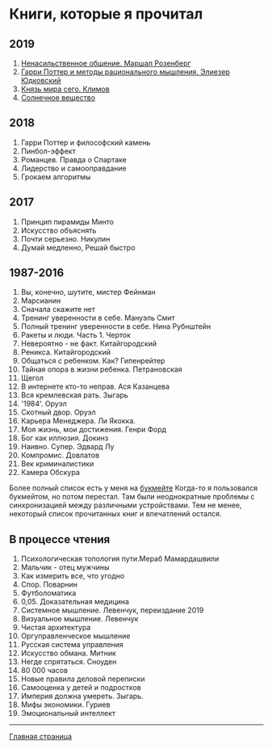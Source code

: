 <!-- Yandex.Metrika counter -->
<script type="text/javascript" >
   (function(m,e,t,r,i,k,a){m[i]=m[i]||function(){(m[i].a=m[i].a||[]).push(arguments)};
   m[i].l=1*new Date();k=e.createElement(t),a=e.getElementsByTagName(t)[0],k.async=1,k.src=r,a.parentNode.insertBefore(k,a)})
   (window, document, "script", "https://mc.yandex.ru/metrika/tag.js", "ym");

   ym(54428956, "init", {
        clickmap:true,
        trackLinks:true,
        accurateTrackBounce:true,
        webvisor:true
   });
</script>
<noscript><div><img src="https://mc.yandex.ru/watch/54428956" style="position:absolute; left:-9999px;" alt="" /></div></noscript>
<!-- /Yandex.Metrika counter -->

# Книги, которые я прочитал


## 2019
1. [Ненасильственное общение. Маршал Розенберг](\desc\NNC.md)
2. [Гарри Поттер и методы рационального мышления. Элиезер Юдковский](\desc\hpmor.md)
3. [Князь мира сего. Климов](\desc\KnyazMiraSego.md)
4. [Солнечное вещество](\desc\sol_vestch.md)

## 2018
1. Гарри Поттер и философский камень
2. Пинбол-эффект
3. Романцев. Правда о Спартаке
4. Лидерство и самооправдание
5. Грокаем алгоритмы

## 2017
1. Принцип пирамиды Минто
2. Искусство объяснять
3. Почти серьезно. Никулин
4. Думай медленно, Решай быстро

## 1987-2016
1. Вы, конечно, шутите, мистер Фейнман
2. Марсианин
3. Сначала скажите нет
4. Тренинг уверенности в себе. Мануэль Смит
5. Полный тренинг уверенности в себе. Нина Рубнштейн
5. Ракеты и люди. Часть 1. Черток
6. Невероятно - не факт. Китайгородский
7. Реникса. Китайгородский
8. Общаться с ребенком. Как? Гипенрейтер
9. Тайная опора в жизни ребенка. Петрановская
10. Щегол
11. В интернете кто-то неправ. Ася Казанцева
12. Вся кремлевская рать. Зыгарь
13. '1984'. Оруэл
14. Скотный двор. Оруэл
15. Карьера Менеджера. Ли Якокка.
16. Моя жизнь, мои достижения. Генри Форд
17. Бог как иллюзия. Докинз
18. Наивно. Супер. Эдвард Лу
19. Компромис. Довлатов
20. Век криминалистики
21. Камера Обскура

Более полный список есть у меня на [букмейте](https://ru.bookmate.com/@matveysofyin/books/all)
Когда-то я пользовался букмейтом, но потом перестал.
Там были неоднократные проблемы с синхронизацией между различными устройствами.
Тем не менее, некоторый список прочитанных книг и впечатлений остался.

## В процессе чтения
1. Психологическая топология пути.Мераб Мамардашвили
2. Мальчик - отец мужчины
3. Как измерить все, что угодно
4. Спор. Поварнин
5. Футболоматика
6. 0,05. Доказательная медицина
7. Системное мышление. Левенчук, переиздание 2019
7. Визуальное мышление. Левенчук
8. Чистая архитектура
9. Оргуправленческое мышление
10. Русская система управления
11. Искусство обмана. Митник
11. Негде спрятаться. Сноуден
12. 80 000 часов
13. Новые правила деловой переписки
14. Самооценка у детей и подростков
15. Империя должна умереть. Зыгарь.
16. Мифы экономики. Гуриев
17. Эмоциональный интеллект


---
[Главная страница](https://axtrace.github.io)
